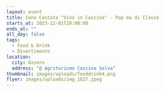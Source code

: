 ```yaml
---
layout: event
title: Cena Cantata "Vino in Cascina" - Pop ma di Classe
starts_at: 2023-12-01T20:00:00
ends_at: ""
all_day: false
tags:
  - Food & Drink
  - Divertimento
location:
  city: Ozzero
  address: "@ Agriturismo Cascina Selva"
thumbnail: images/uploads/fooddrink4.png
flyer: images/uploads/img_1827.jpeg
---
```

